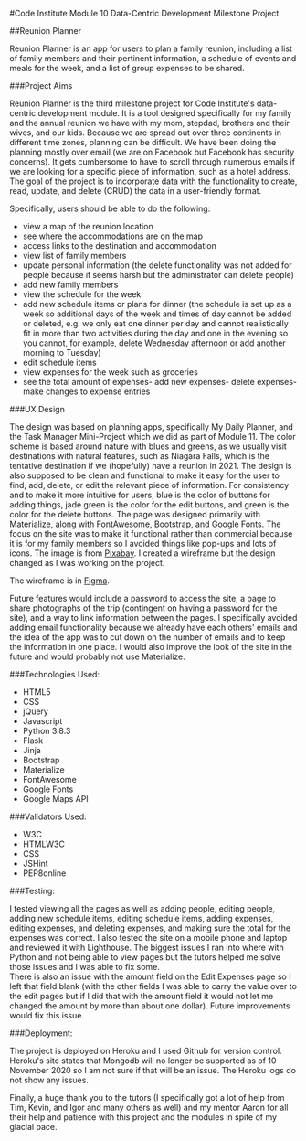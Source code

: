 #Code Institute Module 10 Data-Centric Development Milestone Project

##Reunion Planner

Reunion Planner is an app for users to plan a family reunion, including a list of family members and their 
pertinent information, a schedule of events and meals for the week, and a list of group expenses to be shared.

###Project Aims

Reunion Planner is the third milestone project for Code Institute's data-centric development module. It is a tool 
designed specifically for my family and the annual reunion we have with my mom, stepdad, brothers and their wives, 
and our kids. Because we are spread out over three continents in different time zones, planning can be difficult. 
We have been doing the planning mostly over email (we are on Facebook but Facebook has security concerns). It gets 
cumbersome to have to scroll through numerous emails if we are looking for a specific piece of information, such 
as a hotel address. The goal of the project is to incorporate data with the functionality to create, read, update, 
and delete (CRUD) the data in a user-friendly format.

Specifically, users should be able to do the following:
- view a map of the reunion location
- see where the accommodations are on the map
- access links to the destination and accommodation
- view list of family members 
- update personal information (the delete functionality was not added for people because it seems harsh but 
the administrator can delete people)
- add new family members
- view the schedule for the week
- add new schedule items or plans for dinner (the schedule is set up as a week so additional days of the week and times 
of day cannot be added or deleted, e.g. we only eat one dinner per day and cannot realistically fit in more than 
two activities during the day and one in the evening so you cannot, for example, delete Wednesday afternoon or add another 
morning to Tuesday)
- edit schedule items
- view expenses for the week such as groceries 
- see the total amount of expenses- add new expenses- delete expenses- make changes to expense entries

###UX Design

The design was based on planning apps, specifically My Daily Planner, and the Task Manager Mini-Project which we 
did as part of Module 11. The color scheme is based around nature with blues and greens, as we usually visit destinations 
with natural features, such as Niagara Falls, which is the tentative destination if we (hopefully) have a reunion in 2021. 
The design is also supposed to be clean and functional to make it easy for the user to find, add, delete, or edit the 
relevant piece of information. For consistency and to make it more intuitive for users, blue is the color of buttons 
for adding things, jade green is the color for the edit buttons, and green is the color for the delete buttons. The 
page was designed primarily with Materialize, along with FontAwesome, Bootstrap, and Google Fonts. The focus on the site 
was to make it functional rather than commercial because it is for my family members so I avoided things like pop-ups and 
lots of icons. The image is from [Pixabay](https://pixabay.com/photos/niagara-falls-canada-waterfall-1289495/). I created 
a wireframe but the design changed as I was working on the project. 

The wireframe is in [Figma](https://www.figma.com/proto/9kYoJB3JJzX7de9oLfr8mO/ReunionPlannerDraft?node-id=2%3A2&scaling=min-zoom).  

Future features would include a password to access the site, a page to share photographs of the trip (contingent on 
having a password for the site), and a way to link information between the pages. I specifically avoided adding email 
functionality because we already have each others' emails and the idea of the app was to cut down on the number of 
emails and to keep the information in one place. I would also improve the look of the site in the future and would 
probably not use Materialize.

###Technologies Used:
- HTML5
- CSS
- jQuery
- Javascript
- Python 3.8.3     
- Flask     
- Jinja
- Bootstrap 
- Materialize
- FontAwesome
- Google Fonts
- Google Maps API

###Validators Used:
- W3C 
- HTMLW3C 
- CSS
- JSHint
- PEP8online

###Testing:

I tested viewing all the pages as well as adding people, editing people, adding new schedule items, editing schedule 
items, adding expenses, editing expenses, and deleting expenses, and making sure the total for the expenses was correct. 
I also tested the site on a mobile phone and laptop and reviewed it with Lighthouse. The biggest issues I ran into where
with Python and not being able to view pages but the tutors helped me solve those issues and I was able to fix some.  
There is also an issue with the amount field on the Edit Expenses page so I left that field blank (with the other fields 
I was able to carry the value over to the edit pages but if I did that with the amount field it would not let me changed
the amount by more than about one dollar). Future improvements would fix this issue.

###Deployment: 

The project is deployed on Heroku and I used Github for version control. Heroku's site states that Mongodb will no longer
be supported as of 10 November 2020 so I am not sure if that will be an issue. The Heroku logs do not show any issues.

Finally, a huge thank you to the tutors (I specifically got a lot of help from Tim, Kevin, and Igor and many others as 
well) and my mentor Aaron for all their help and patience with this project and the modules in spite of my glacial pace.

